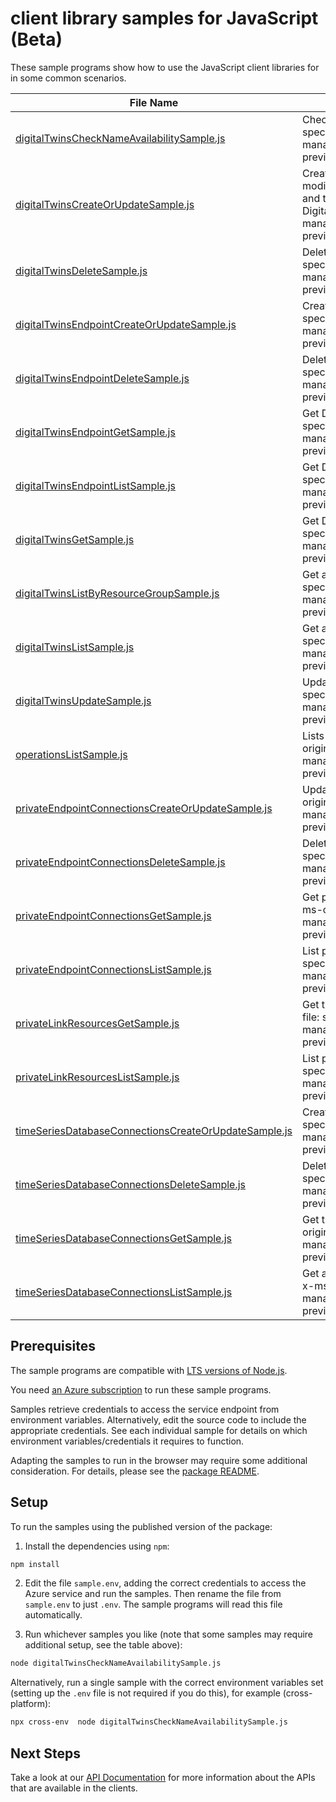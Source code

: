 # client library samples for JavaScript (Beta)

These sample programs show how to use the JavaScript client libraries for in some common scenarios.

| **File Name**                                                                                             | **Description**                                                                                                                                                                                                                                                                                                                                                                                                         |
| --------------------------------------------------------------------------------------------------------- | ----------------------------------------------------------------------------------------------------------------------------------------------------------------------------------------------------------------------------------------------------------------------------------------------------------------------------------------------------------------------------------------------------------------------- |
| [digitalTwinsCheckNameAvailabilitySample.js][digitaltwinschecknameavailabilitysample]                     | Check if a DigitalTwinsInstance name is available. x-ms-original-file: specification/digitaltwins/resource-manager/Microsoft.DigitalTwins/preview/2021-06-30-preview/examples/DigitalTwinsCheckNameAvailability_example.json                                                                                                                                                                                            |
| [digitalTwinsCreateOrUpdateSample.js][digitaltwinscreateorupdatesample]                                   | Create or update the metadata of a DigitalTwinsInstance. The usual pattern to modify a property is to retrieve the DigitalTwinsInstance and security metadata, and then combine them with the modified values in a new body to update the DigitalTwinsInstance. x-ms-original-file: specification/digitaltwins/resource-manager/Microsoft.DigitalTwins/preview/2021-06-30-preview/examples/DigitalTwinsPut_example.json |
| [digitalTwinsDeleteSample.js][digitaltwinsdeletesample]                                                   | Delete a DigitalTwinsInstance. x-ms-original-file: specification/digitaltwins/resource-manager/Microsoft.DigitalTwins/preview/2021-06-30-preview/examples/DigitalTwinsDelete_example.json                                                                                                                                                                                                                               |
| [digitalTwinsEndpointCreateOrUpdateSample.js][digitaltwinsendpointcreateorupdatesample]                   | Create or update DigitalTwinsInstance endpoint. x-ms-original-file: specification/digitaltwins/resource-manager/Microsoft.DigitalTwins/preview/2021-06-30-preview/examples/DigitalTwinsEndpointPut_example.json                                                                                                                                                                                                         |
| [digitalTwinsEndpointDeleteSample.js][digitaltwinsendpointdeletesample]                                   | Delete a DigitalTwinsInstance endpoint. x-ms-original-file: specification/digitaltwins/resource-manager/Microsoft.DigitalTwins/preview/2021-06-30-preview/examples/DigitalTwinsEndpointDelete_example.json                                                                                                                                                                                                              |
| [digitalTwinsEndpointGetSample.js][digitaltwinsendpointgetsample]                                         | Get DigitalTwinsInstances Endpoint. x-ms-original-file: specification/digitaltwins/resource-manager/Microsoft.DigitalTwins/preview/2021-06-30-preview/examples/DigitalTwinsEndpointGet_example.json                                                                                                                                                                                                                     |
| [digitalTwinsEndpointListSample.js][digitaltwinsendpointlistsample]                                       | Get DigitalTwinsInstance Endpoints. x-ms-original-file: specification/digitaltwins/resource-manager/Microsoft.DigitalTwins/preview/2021-06-30-preview/examples/DigitalTwinsEndpointsGet_example.json                                                                                                                                                                                                                    |
| [digitalTwinsGetSample.js][digitaltwinsgetsample]                                                         | Get DigitalTwinsInstances resource. x-ms-original-file: specification/digitaltwins/resource-manager/Microsoft.DigitalTwins/preview/2021-06-30-preview/examples/DigitalTwinsGet_example.json                                                                                                                                                                                                                             |
| [digitalTwinsListByResourceGroupSample.js][digitaltwinslistbyresourcegroupsample]                         | Get all the DigitalTwinsInstances in a resource group. x-ms-original-file: specification/digitaltwins/resource-manager/Microsoft.DigitalTwins/preview/2021-06-30-preview/examples/DigitalTwinsListByResourceGroup_example.json                                                                                                                                                                                          |
| [digitalTwinsListSample.js][digitaltwinslistsample]                                                       | Get all the DigitalTwinsInstances in a subscription. x-ms-original-file: specification/digitaltwins/resource-manager/Microsoft.DigitalTwins/preview/2021-06-30-preview/examples/DigitalTwinsList_example.json                                                                                                                                                                                                           |
| [digitalTwinsUpdateSample.js][digitaltwinsupdatesample]                                                   | Update metadata of DigitalTwinsInstance. x-ms-original-file: specification/digitaltwins/resource-manager/Microsoft.DigitalTwins/preview/2021-06-30-preview/examples/DigitalTwinsPatch_example.json                                                                                                                                                                                                                      |
| [operationsListSample.js][operationslistsample]                                                           | Lists all of the available DigitalTwins service REST API operations. x-ms-original-file: specification/digitaltwins/resource-manager/Microsoft.DigitalTwins/preview/2021-06-30-preview/examples/DigitalTwinsOperationsList_example.json                                                                                                                                                                                 |
| [privateEndpointConnectionsCreateOrUpdateSample.js][privateendpointconnectionscreateorupdatesample]       | Update the status of a private endpoint connection with the given name. x-ms-original-file: specification/digitaltwins/resource-manager/Microsoft.DigitalTwins/preview/2021-06-30-preview/examples/PrivateEndpointConnectionPut_example.json                                                                                                                                                                            |
| [privateEndpointConnectionsDeleteSample.js][privateendpointconnectionsdeletesample]                       | Delete private endpoint connection with the specified name. x-ms-original-file: specification/digitaltwins/resource-manager/Microsoft.DigitalTwins/preview/2021-06-30-preview/examples/PrivateEndpointConnectionDelete_example.json                                                                                                                                                                                     |
| [privateEndpointConnectionsGetSample.js][privateendpointconnectionsgetsample]                             | Get private endpoint connection properties for the given private endpoint. x-ms-original-file: specification/digitaltwins/resource-manager/Microsoft.DigitalTwins/preview/2021-06-30-preview/examples/PrivateEndpointConnectionByConnectionName_example.json                                                                                                                                                            |
| [privateEndpointConnectionsListSample.js][privateendpointconnectionslistsample]                           | List private endpoint connection properties. x-ms-original-file: specification/digitaltwins/resource-manager/Microsoft.DigitalTwins/preview/2021-06-30-preview/examples/PrivateEndpointConnectionsList_example.json                                                                                                                                                                                                     |
| [privateLinkResourcesGetSample.js][privatelinkresourcesgetsample]                                         | Get the specified private link resource for the given Digital Twin. x-ms-original-file: specification/digitaltwins/resource-manager/Microsoft.DigitalTwins/preview/2021-06-30-preview/examples/PrivateLinkResourcesByGroupId_example.json                                                                                                                                                                               |
| [privateLinkResourcesListSample.js][privatelinkresourceslistsample]                                       | List private link resources for given Digital Twin. x-ms-original-file: specification/digitaltwins/resource-manager/Microsoft.DigitalTwins/preview/2021-06-30-preview/examples/PrivateLinkResourcesList_example.json                                                                                                                                                                                                    |
| [timeSeriesDatabaseConnectionsCreateOrUpdateSample.js][timeseriesdatabaseconnectionscreateorupdatesample] | Create or update a time series database connection. x-ms-original-file: specification/digitaltwins/resource-manager/Microsoft.DigitalTwins/preview/2021-06-30-preview/examples/TimeSeriesDatabaseConnectionsPut_example.json                                                                                                                                                                                            |
| [timeSeriesDatabaseConnectionsDeleteSample.js][timeseriesdatabaseconnectionsdeletesample]                 | Delete a time series database connection. x-ms-original-file: specification/digitaltwins/resource-manager/Microsoft.DigitalTwins/preview/2021-06-30-preview/examples/TimeSeriesDatabaseConnectionsDelete_example.json                                                                                                                                                                                                   |
| [timeSeriesDatabaseConnectionsGetSample.js][timeseriesdatabaseconnectionsgetsample]                       | Get the description of an existing time series database connection. x-ms-original-file: specification/digitaltwins/resource-manager/Microsoft.DigitalTwins/preview/2021-06-30-preview/examples/TimeSeriesDatabaseConnectionsGet_example.json                                                                                                                                                                            |
| [timeSeriesDatabaseConnectionsListSample.js][timeseriesdatabaseconnectionslistsample]                     | Get all existing time series database connections for this DigitalTwins instance. x-ms-original-file: specification/digitaltwins/resource-manager/Microsoft.DigitalTwins/preview/2021-06-30-preview/examples/TimeSeriesDatabaseConnectionsList_example.json                                                                                                                                                             |

## Prerequisites

The sample programs are compatible with [LTS versions of Node.js](https://nodejs.org/about/releases/).

You need [an Azure subscription][freesub] to run these sample programs.

Samples retrieve credentials to access the service endpoint from environment variables. Alternatively, edit the source code to include the appropriate credentials. See each individual sample for details on which environment variables/credentials it requires to function.

Adapting the samples to run in the browser may require some additional consideration. For details, please see the [package README][package].

## Setup

To run the samples using the published version of the package:

1. Install the dependencies using `npm`:

```bash
npm install
```

2. Edit the file `sample.env`, adding the correct credentials to access the Azure service and run the samples. Then rename the file from `sample.env` to just `.env`. The sample programs will read this file automatically.

3. Run whichever samples you like (note that some samples may require additional setup, see the table above):

```bash
node digitalTwinsCheckNameAvailabilitySample.js
```

Alternatively, run a single sample with the correct environment variables set (setting up the `.env` file is not required if you do this), for example (cross-platform):

```bash
npx cross-env  node digitalTwinsCheckNameAvailabilitySample.js
```

## Next Steps

Take a look at our [API Documentation][apiref] for more information about the APIs that are available in the clients.

[digitaltwinschecknameavailabilitysample]: https://github.com/Azure/azure-sdk-for-js/blob/main/sdk/digitaltwins/arm-digitaltwins/samples/v3-beta/javascript/digitalTwinsCheckNameAvailabilitySample.js
[digitaltwinscreateorupdatesample]: https://github.com/Azure/azure-sdk-for-js/blob/main/sdk/digitaltwins/arm-digitaltwins/samples/v3-beta/javascript/digitalTwinsCreateOrUpdateSample.js
[digitaltwinsdeletesample]: https://github.com/Azure/azure-sdk-for-js/blob/main/sdk/digitaltwins/arm-digitaltwins/samples/v3-beta/javascript/digitalTwinsDeleteSample.js
[digitaltwinsendpointcreateorupdatesample]: https://github.com/Azure/azure-sdk-for-js/blob/main/sdk/digitaltwins/arm-digitaltwins/samples/v3-beta/javascript/digitalTwinsEndpointCreateOrUpdateSample.js
[digitaltwinsendpointdeletesample]: https://github.com/Azure/azure-sdk-for-js/blob/main/sdk/digitaltwins/arm-digitaltwins/samples/v3-beta/javascript/digitalTwinsEndpointDeleteSample.js
[digitaltwinsendpointgetsample]: https://github.com/Azure/azure-sdk-for-js/blob/main/sdk/digitaltwins/arm-digitaltwins/samples/v3-beta/javascript/digitalTwinsEndpointGetSample.js
[digitaltwinsendpointlistsample]: https://github.com/Azure/azure-sdk-for-js/blob/main/sdk/digitaltwins/arm-digitaltwins/samples/v3-beta/javascript/digitalTwinsEndpointListSample.js
[digitaltwinsgetsample]: https://github.com/Azure/azure-sdk-for-js/blob/main/sdk/digitaltwins/arm-digitaltwins/samples/v3-beta/javascript/digitalTwinsGetSample.js
[digitaltwinslistbyresourcegroupsample]: https://github.com/Azure/azure-sdk-for-js/blob/main/sdk/digitaltwins/arm-digitaltwins/samples/v3-beta/javascript/digitalTwinsListByResourceGroupSample.js
[digitaltwinslistsample]: https://github.com/Azure/azure-sdk-for-js/blob/main/sdk/digitaltwins/arm-digitaltwins/samples/v3-beta/javascript/digitalTwinsListSample.js
[digitaltwinsupdatesample]: https://github.com/Azure/azure-sdk-for-js/blob/main/sdk/digitaltwins/arm-digitaltwins/samples/v3-beta/javascript/digitalTwinsUpdateSample.js
[operationslistsample]: https://github.com/Azure/azure-sdk-for-js/blob/main/sdk/digitaltwins/arm-digitaltwins/samples/v3-beta/javascript/operationsListSample.js
[privateendpointconnectionscreateorupdatesample]: https://github.com/Azure/azure-sdk-for-js/blob/main/sdk/digitaltwins/arm-digitaltwins/samples/v3-beta/javascript/privateEndpointConnectionsCreateOrUpdateSample.js
[privateendpointconnectionsdeletesample]: https://github.com/Azure/azure-sdk-for-js/blob/main/sdk/digitaltwins/arm-digitaltwins/samples/v3-beta/javascript/privateEndpointConnectionsDeleteSample.js
[privateendpointconnectionsgetsample]: https://github.com/Azure/azure-sdk-for-js/blob/main/sdk/digitaltwins/arm-digitaltwins/samples/v3-beta/javascript/privateEndpointConnectionsGetSample.js
[privateendpointconnectionslistsample]: https://github.com/Azure/azure-sdk-for-js/blob/main/sdk/digitaltwins/arm-digitaltwins/samples/v3-beta/javascript/privateEndpointConnectionsListSample.js
[privatelinkresourcesgetsample]: https://github.com/Azure/azure-sdk-for-js/blob/main/sdk/digitaltwins/arm-digitaltwins/samples/v3-beta/javascript/privateLinkResourcesGetSample.js
[privatelinkresourceslistsample]: https://github.com/Azure/azure-sdk-for-js/blob/main/sdk/digitaltwins/arm-digitaltwins/samples/v3-beta/javascript/privateLinkResourcesListSample.js
[timeseriesdatabaseconnectionscreateorupdatesample]: https://github.com/Azure/azure-sdk-for-js/blob/main/sdk/digitaltwins/arm-digitaltwins/samples/v3-beta/javascript/timeSeriesDatabaseConnectionsCreateOrUpdateSample.js
[timeseriesdatabaseconnectionsdeletesample]: https://github.com/Azure/azure-sdk-for-js/blob/main/sdk/digitaltwins/arm-digitaltwins/samples/v3-beta/javascript/timeSeriesDatabaseConnectionsDeleteSample.js
[timeseriesdatabaseconnectionsgetsample]: https://github.com/Azure/azure-sdk-for-js/blob/main/sdk/digitaltwins/arm-digitaltwins/samples/v3-beta/javascript/timeSeriesDatabaseConnectionsGetSample.js
[timeseriesdatabaseconnectionslistsample]: https://github.com/Azure/azure-sdk-for-js/blob/main/sdk/digitaltwins/arm-digitaltwins/samples/v3-beta/javascript/timeSeriesDatabaseConnectionsListSample.js
[apiref]: https://docs.microsoft.com/javascript/api/@azure/arm-digitaltwins?view=azure-node-preview
[freesub]: https://azure.microsoft.com/free/
[package]: https://github.com/Azure/azure-sdk-for-js/tree/main/sdk/digitaltwins/arm-digitaltwins/README.md
